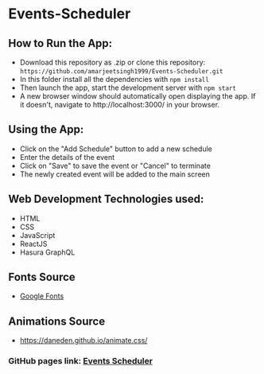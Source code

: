 # Events-Scheduler

## How to Run the App:
* Download this repository as .zip or clone this repository:
```https://github.com/amarjeetsingh1999/Events-Scheduler.git```
* In this folder install all the dependencies with
```npm install```
* Then launch the app, start the development server with
```npm start```
* A new browser window should automatically open displaying the app. If it doesn't, navigate to http://localhost:3000/ in your browser.

## Using the App:
* Click on the "Add Schedule" button to add a new schedule
* Enter the details of the event
* Click on "Save" to save the event or "Cancel" to terminate
* The newly created event will be added to the main screen

## Web Development Technologies used:
* HTML
* CSS
* JavaScript
* ReactJS
* Hasura GraphQL

## Fonts Source
* [Google Fonts](https://fonts.google.com/)

## Animations Source
* https://daneden.github.io/animate.css/

### GitHub pages link: [Events Scheduler](https://amarjeetsingh1999.github.io/Events-Scheduler/)